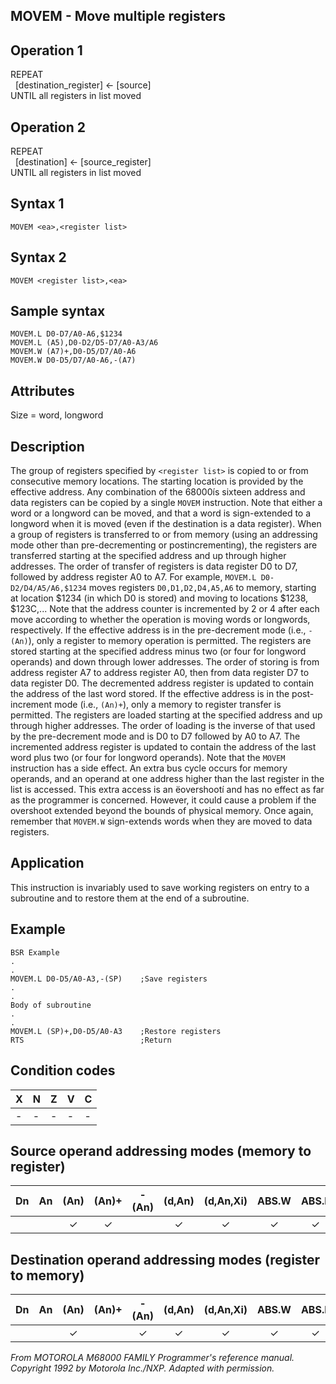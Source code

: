 ## MOVEM - Move multiple registers

## Operation 1
REPEAT<br/>
&nbsp;&nbsp;[destination_register] ← [source]<br/>
UNTIL all registers in list moved

## Operation 2
REPEAT<br/>
&nbsp;&nbsp;[destination] ← [source_register]<br/>
UNTIL all registers in list moved

## Syntax 1
```assembly
MOVEM <ea>,<register list>
```

## Syntax 2
```assembly
MOVEM <register list>,<ea>
```

## Sample syntax
```assembly
MOVEM.L D0-D7/A0-A6,$1234
MOVEM.L (A5),D0-D2/D5-D7/A0-A3/A6
MOVEM.W (A7)+,D0-D5/D7/A0-A6
MOVEM.W D0-D5/D7/A0-A6,-(A7)
```

## Attributes
Size = word, longword

## Description
The group of registers specified by `<register list>` is copied to
or from consecutive memory locations. The starting location is
provided by the effective address. Any combination of the 68000ís
sixteen address and data registers can be copied by a single `MOVEM`
instruction. Note that either a word or a longword can be moved,
and that a word is sign-extended to a longword when it is moved
(even if the destination is a data register).
When a group of registers is transferred to or from memory
(using an addressing mode other than pre-decrementing or postincrementing), the registers are transferred starting at the specified
address and up through higher addresses. The order of transfer
of registers is data register D0 to D7, followed by address register
A0 to A7.
For example, `MOVEM.L D0-D2/D4/A5/A6,$1234` moves registers
`D0,D1,D2,D4,A5,A6` to memory, starting at location $1234 (in
which D0 is stored) and moving to locations $1238, $123C,... Note
that the address counter is incremented by 2 or 4 after each move
according to whether the operation is moving words or
longwords, respectively.
If the effective address is in the pre-decrement mode (i.e.,
`-(An)`), only a register to memory operation is permitted. The
registers are stored starting at the specified address minus two
(or four for longword operands) and down through lower
addresses. The order of storing is from address register A7 to
address register A0, then from data register D7 to data register D0. The decremented address register is updated to contain the
address of the last word stored.
If the effective address is in the post-increment mode (i.e.,
`(An)+`), only a memory to register transfer is permitted. The
registers are loaded starting at the specified address and up
through higher addresses. The order of loading is the inverse of
that used by the pre-decrement mode and is D0 to D7 followed
by A0 to A7. The incremented address register is updated to
contain the address of the last word plus two (or four for longword
operands).
Note that the `MOVEM` instruction has a side effect. An extra
bus cycle occurs for memory operands, and an operand at one
address higher than the last register in the list is accessed. This
extra access is an ëovershootí and has no effect as far as the
programmer is concerned. However, it could cause a problem if
the overshoot extended beyond the bounds of physical memory.
Once again, remember that `MOVEM.W` sign-extends words when
they are moved to data registers.

## Application
This instruction is invariably used to save working registers on
entry to a subroutine and to restore them at the end of a
subroutine.

## Example 
```assembly
BSR Example
.
.
MOVEM.L D0-D5/A0-A3,-(SP)    ;Save registers
.
.
Body of subroutine
.
.
MOVEM.L (SP)+,D0-D5/A0-A3    ;Restore registers
RTS                          ;Return
```

## Condition codes
|X|N|Z|V|C|
|--|--|--|--|--|
|-|-|-|-|-|

## Source operand addressing modes (memory to register)
|Dn|An|(An)|(An)+|-(An)|(d,An)|(d,An,Xi)|ABS.W|ABS.L|(d,PC)|(d,PC,Xn)|imm|
|:-:|:-:|:-:|:-:|:-:|:-:|:-:|:-:|:-:|:-:|:-:|:-:|
|||✓|✓||✓|✓|✓|✓|✓|✓||


## Destination operand addressing modes (register to memory)
|Dn|An|(An)|(An)+|-(An)|(d,An)|(d,An,Xi)|ABS.W|ABS.L|(d,PC)|(d,PC,Xn)|imm|
|:-:|:-:|:-:|:-:|:-:|:-:|:-:|:-:|:-:|:-:|:-:|:-:|
|||✓||✓|✓|✓|✓|✓||||

*From MOTOROLA M68000 FAMILY Programmer's reference manual. Copyright 1992 by Motorola Inc./NXP. Adapted with permission.*